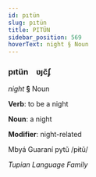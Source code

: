 ```yaml
---
id: pıtün
slug: pıtün
title: PITÜN
sidebar_position: 569
hoverText: night § Noun
---
```


### pıtün&emsp;<span kind="abugida">ʋȷc̃ʄ</span>

*night* **§** Noun

**Verb**: to be a night

**Noun**: a night

**Modifier**: night-related

Mbyá Guaraní pytũ /pɨtũ/

*Tupian Language Family*